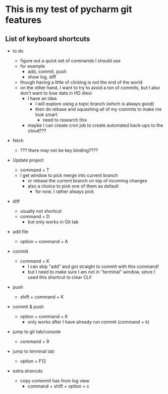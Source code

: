 # This is my test of pycharm git features

## List of keyboard shortcuts

* to do 
  * figure out a quick set of commands I should use
  * for example
    * add, commit, push
    * show log, diff
  * though having a little of clicking is not the end of the world
  * on the other hand, I want to try to avoid a ton of commits, but I also don't want to lose data in HD diesI
    * I have an idea
      * I will explore using a topic branch (which is always good) 
      * then do rebase and squashing all of my commits to make me look smart
        * need to research this
    * maybe I can create cron job to create automated back-ups to the cloud???

* fetch
  * ??? there may not be key binding????
* Update project
  * command + T
  * I get window to pick merge into current branch
    * or rebase the current branch on top of incoming changes
    * also a choice to pick one of them as default
      * for now, I rather always pick


* diff
  * usually not shortcut
  * command + D
    * but only works in Git tab


* add file
  * option + command + A
* commit
  * command + K
    * I can skip "add" and got straight to commit with this command! 
    * but I need to make sure I am not in "terminal" window, since I used this shortcut to clear CLI!
* push  
  * shift + command + K

* commit & push 
  * option + command + K
    * only works after I have already run commit (command + k) 


* jump to git tab/console
  * command + 9
* jump to terminal tab
  * option + F12


* extra shorcuts
  * copy commmit has from log view
    * command + shift + option + c